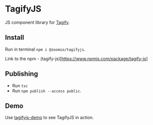 # TagifyJS
JS component library for [Tagify](https://github.com/zoomio/tagify).

## Install

Run in terminal `npm i @zoomio/tagifyjs`.

Link to the npm - (tagify-js)[https://www.npmjs.com/package/tagify-js]

## Publishing

- Run `tsc`
- Run `npm publish --access public`.

## Demo

Use [tagifyjs-demo](https://github.com/smeshkov/tagifyjs-demo) to see TagifyJS in action.
